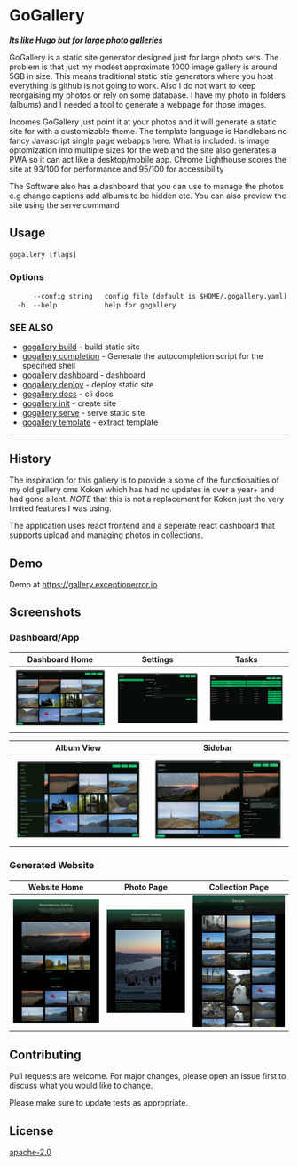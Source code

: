 # GoGallery
***Its like Hugo but for large photo galleries***

GoGallery is a static site generator designed just for large photo sets. 
The problem is that just my modest approximate 1000 image gallery is around 5GB in size. This means traditional static stie generators where you host everything is github is not going to work. Also I do not want to keep reorgaising my photos or rely on some database. I have my photo in folders (albums) and I needed a tool to generate a webpage for those images.

Incomes GoGallery just point it at your photos and it will generate a static site for with a  customizable theme. The template language is Handlebars no fancy Javascript single page webapps here. What is included. is image optomization into multiple sizes for the web and the site also generates a PWA so it can act like a desktop/mobile app. Chrome Lighthouse scores the site at 93/100 for performance and 95/100 for accessibility

The Software also has a dashboard that you can use to manage the photos e.g change captions add albums to be hidden etc. You can also preview the site using the serve command 


## Usage

```
gogallery [flags]
```

### Options

```
      --config string   config file (default is $HOME/.gogallery.yaml)
  -h, --help            help for gogallery
```

### SEE ALSO

* [gogallery build](docs/cli/gogallery_build.md)	 - build static site
* [gogallery completion](docs/cli/gogallery_completion.md)	 - Generate the autocompletion script for the specified shell
* [gogallery dashboard](docs/cli/gogallery_dashboard.md)	 - dashboard
* [gogallery deploy](docs/cli/gogallery_deploy.md)	 - deploy static site
* [gogallery docs](docs/cli/gogallery_docs.md)	 - cli docs
* [gogallery init](docs/cli/gogallery_init.md)	 - create site
* [gogallery serve](docs/cli/gogallery_serve.md)	 - serve static site
* [gogallery template](docs/cli/gogallery_template.md)	 - extract template

---

## History

 The inspiration for this gallery is to provide a some of the functionaities of my old gallery cms Koken which has had no updates in over a year+ and had gone silent. *NOTE* that this is not a replacement for Koken just the very limited features I was using. 

The application uses react frontend and a seperate react dashboard that supports upload and managing photos in collections. 


## Demo


Demo at https://gallery.exceptionerror.io 

## Screenshots

### Dashboard/App

| Dashboard Home | Settings | Tasks |
|----------------|----------|-------|
| ![Homepage](docs/homepage.png) | ![Settings](docs/settings.png) | ![Tasks](docs/tasks.png) |

| Album View | Sidebar |
|------------|---------|
| ![Album](docs/album.png) | ![Sidebar](docs/sidebar.png) |

### Generated Website

| Website Home | Photo Page | Collection Page |
|--------------|------------|-----------------|
| ![Website Home](docs/website-home.png) | ![Website Photo](docs/website-photo.png) | ![Website Collection](docs/website-collection.png) |


## Contributing
Pull requests are welcome. For major changes, please open an issue first to discuss what you would like to change.

Please make sure to update tests as appropriate.

## License
[apache-2.0](https://choosealicense.com/licenses/apache-2.0)

